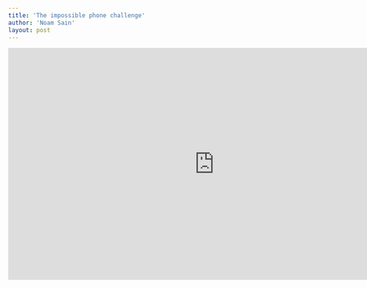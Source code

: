 ```yaml
---
title: 'The impossible phone challenge'
author: 'Noam Sain'
layout: post
---
```


<iframe allow="accelerometer; autoplay; clipboard-write; encrypted-media; gyroscope; picture-in-picture; web-share" allowfullscreen="" frameborder="0" height="473" loading="lazy" src="https://www.youtube.com/embed/1OADXNGnJok?feature=oembed" title="17 year olds dial a rotary phone" width="840"></iframe>
